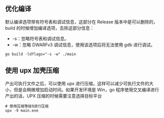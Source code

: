 ## 优化编译

默认编译选项带有符号表和调试信息，这部分在 Release 版本中是可以删除的，build 的时候增加编译选项，去除这部分信息：

- -s：忽略符号表和调试信息。
- -w：忽略 DWARFv3 调试信息，使用该选项后将无法使用 gdb 进行调试。

```shell
go build -ldflags="-s -w" ./main
```

## 使用 upx 加壳压缩

产出可执行文件之后，可以使用 upx 进行压缩，这样可以减少可执行文件的大小，但是会稍微增加启动时间。如果开发环境是 Win，go 程序使用交叉编译进行产出的话，UPX 压缩的时候需要注意选择目标平台

```shell
# 使用压缩等级9进行压缩
upx -9 main.exe
```
